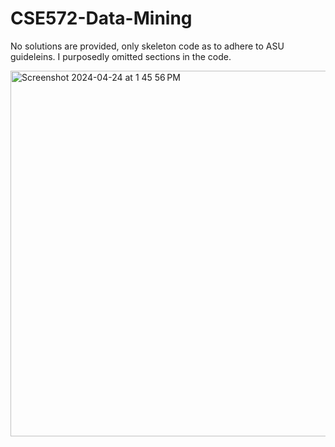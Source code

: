 # CSE572-Data-Mining

No solutions are provided, only skeleton code as to adhere to ASU guideleins. I purposedly omitted sections in the code.

<img width="585" alt="Screenshot 2024-04-24 at 1 45 56 PM" src="https://github.com/MSCS-Online/CSE572-Data-Mining/assets/31228460/a81c92fd-e818-4fb9-9b53-2d4e3f28d750">
